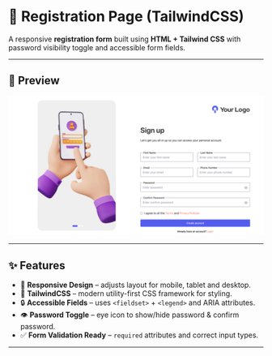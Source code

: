 # 📝 Registration Page (TailwindCSS)

A responsive **registration form** built using **HTML + Tailwind CSS** with password visibility toggle and accessible form fields.

---

## 📸 Preview

![Register Page Screenshot](./images/register-preview.png)

---

## ✨ Features

- 📱 **Responsive Design** – adjusts layout for mobile, tablet and desktop.
- 🎨 **TailwindCSS** – modern utility-first CSS framework for styling.
- 🔒 **Accessible Fields** – uses `<fieldset>` + `<legend>` and ARIA attributes.
- 👁️ **Password Toggle** – eye icon to show/hide password & confirm password.
- ✅ **Form Validation Ready** – `required` attributes and correct input types.

---
